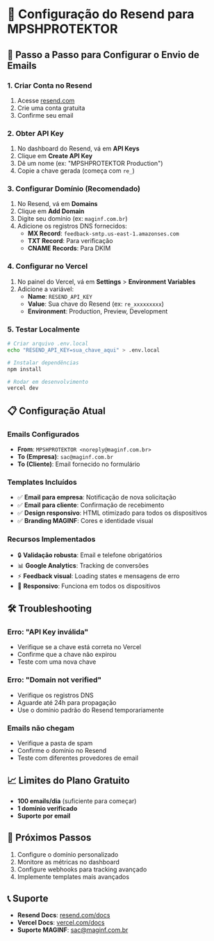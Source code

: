 # 📧 Configuração do Resend para MPSHPROTEKTOR

## 🚀 Passo a Passo para Configurar o Envio de Emails

### 1. Criar Conta no Resend
1. Acesse [resend.com](https://resend.com)
2. Crie uma conta gratuita
3. Confirme seu email

### 2. Obter API Key
1. No dashboard do Resend, vá em **API Keys**
2. Clique em **Create API Key**
3. Dê um nome (ex: "MPSHPROTEKTOR Production")
4. Copie a chave gerada (começa com `re_`)

### 3. Configurar Domínio (Recomendado)
1. No Resend, vá em **Domains**
2. Clique em **Add Domain**
3. Digite seu domínio (ex: `maginf.com.br`)
4. Adicione os registros DNS fornecidos:
   - **MX Record**: `feedback-smtp.us-east-1.amazonses.com`
   - **TXT Record**: Para verificação
   - **CNAME Records**: Para DKIM

### 4. Configurar no Vercel
1. No painel do Vercel, vá em **Settings** > **Environment Variables**
2. Adicione a variável:
   - **Name**: `RESEND_API_KEY`
   - **Value**: Sua chave do Resend (ex: `re_xxxxxxxxx`)
   - **Environment**: Production, Preview, Development

### 5. Testar Localmente
```bash
# Criar arquivo .env.local
echo "RESEND_API_KEY=sua_chave_aqui" > .env.local

# Instalar dependências
npm install

# Rodar em desenvolvimento
vercel dev
```

## 📋 Configuração Atual

### Emails Configurados
- **From**: `MPSHPROTEKTOR <noreply@maginf.com.br>`
- **To (Empresa)**: `sac@maginf.com.br`
- **To (Cliente)**: Email fornecido no formulário

### Templates Incluídos
- ✅ **Email para empresa**: Notificação de nova solicitação
- ✅ **Email para cliente**: Confirmação de recebimento
- ✅ **Design responsivo**: HTML otimizado para todos os dispositivos
- ✅ **Branding MAGINF**: Cores e identidade visual

### Recursos Implementados
- 🔒 **Validação robusta**: Email e telefone obrigatórios
- 📊 **Google Analytics**: Tracking de conversões
- ⚡ **Feedback visual**: Loading states e mensagens de erro
- 📱 **Responsivo**: Funciona em todos os dispositivos

## 🛠️ Troubleshooting

### Erro: "API Key inválida"
- Verifique se a chave está correta no Vercel
- Confirme que a chave não expirou
- Teste com uma nova chave

### Erro: "Domain not verified"
- Verifique os registros DNS
- Aguarde até 24h para propagação
- Use o domínio padrão do Resend temporariamente

### Emails não chegam
- Verifique a pasta de spam
- Confirme o domínio no Resend
- Teste com diferentes provedores de email

## 📈 Limites do Plano Gratuito
- **100 emails/dia** (suficiente para começar)
- **1 domínio verificado**
- **Suporte por email**

## 🚀 Próximos Passos
1. Configure o domínio personalizado
2. Monitore as métricas no dashboard
3. Configure webhooks para tracking avançado
4. Implemente templates mais avançados

## 📞 Suporte
- **Resend Docs**: [resend.com/docs](https://resend.com/docs)
- **Vercel Docs**: [vercel.com/docs](https://vercel.com/docs)
- **Suporte MAGINF**: sac@maginf.com.br
